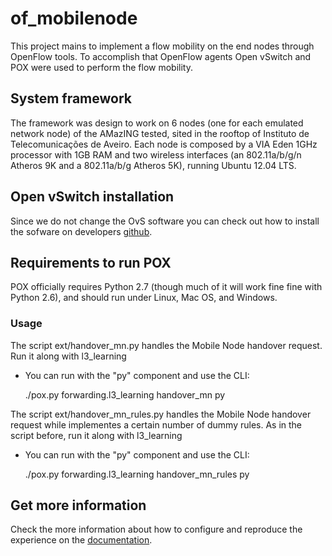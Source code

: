 # of_mobilenode
This project mains to implement a flow mobility on the end nodes through OpenFlow tools. To accomplish that OpenFlow agents Open vSwitch and POX were used to perform the flow mobility.

## System framework
The framework was design to work on 6 nodes (one for each emulated network node) of the AMazING tested, sited in the rooftop of Instituto de Telecomunicações de Aveiro.
Each node is composed by a VIA Eden 1GHz processor with 1GB RAM and two wireless interfaces (an 802.11a/b/g/n Atheros 9K and a 802.11a/b/g Atheros 5K), running Ubuntu 12.04 LTS.

## Open vSwitch installation
Since we do not change the OvS software you can check out how to install the sofware on developers [github](https://github.com/openvswitch/ovs).

## Requirements to run POX
POX officially requires Python 2.7 (though much of it will work fine fine with Python 2.6), and should run under Linux, Mac OS, and Windows.

### Usage
The script ext/handover_mn.py handles the Mobile Node handover request. Run it along with l3_learning

* You can run with the "py" component and use the CLI:

  ./pox.py forwarding.l3_learning handover_mn py


The script ext/handover_mn_rules.py handles the Mobile Node handover request while implementes a certain number of dummy rules. As in the script before, run it along with l3_learning

* You can run with the "py" component and use the CLI:

  ./pox.py forwarding.l3_learning handover_mn_rules py

## Get more information
Check the more information about how to configure and reproduce the experience on the [documentation](http://atnog.github.io/of_mobilenode/index.html).